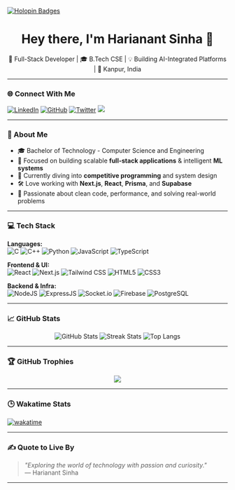 [![Holopin Badges](https://holopin.me/hsinha11)](https://holopin.io/@hsinha11)

<h1 align="center">Hey there, I'm Harianant Sinha 👋</h1>
<p align="center">
  🚀 Full-Stack Developer | 🎓 B.Tech CSE | 💡 Building AI-Integrated Platforms | 📍 Kanpur, India
</p>

---

### 🌐 Connect With Me

[![LinkedIn](https://img.shields.io/badge/-LinkedIn-blue?style=flat&logo=Linkedin&logoColor=white)](https://www.linkedin.com/in/harianantsinha/)
[![GitHub](https://img.shields.io/github/followers/HSinha11?style=social)](https://github.com/HSinha11)
[![Twitter](https://img.shields.io/twitter/follow/HarianantSinha?style=social)](https://x.com/HarianantS)
[![](https://visitcount.itsvg.in/api?id=Hsinha11&icon=7&color=9)](https://visitcount.itsvg.in)

---

### 🧠 About Me

- 🎓 Bachelor of Technology - Computer Science and Engineering  
- 💼 Focused on building scalable **full-stack applications** & intelligent **ML systems**
- 🧠 Currently diving into **competitive programming** and system design  
- 🛠️ Love working with **Next.js**, **React**, **Prisma**, and **Supabase**
- 📘 Passionate about clean code, performance, and solving real-world problems

---

### 💻 Tech Stack

**Languages:**  
![C](https://img.shields.io/badge/C-00599C?style=for-the-badge&logo=c&logoColor=white)
![C++](https://img.shields.io/badge/C++-00599C?style=for-the-badge&logo=c%2B%2B&logoColor=white)
![Python](https://img.shields.io/badge/Python-3670A0?style=for-the-badge&logo=python&logoColor=ffdd54)
![JavaScript](https://img.shields.io/badge/JavaScript-323330?style=for-the-badge&logo=javascript&logoColor=F7DF1E)
![TypeScript](https://img.shields.io/badge/TypeScript-007ACC?style=for-the-badge&logo=typescript&logoColor=white)

**Frontend & UI:**  
![React](https://img.shields.io/badge/React-20232a?style=for-the-badge&logo=react&logoColor=61DAFB)
![Next.js](https://img.shields.io/badge/Next.js-000000?style=for-the-badge&logo=next.js&logoColor=white)
![Tailwind CSS](https://img.shields.io/badge/Tailwind_CSS-06B6D4?style=for-the-badge&logo=tailwind-css&logoColor=white)
![HTML5](https://img.shields.io/badge/HTML5-E34F26?style=for-the-badge&logo=html5&logoColor=white)
![CSS3](https://img.shields.io/badge/CSS3-1572B6?style=for-the-badge&logo=css3&logoColor=white)

**Backend & Infra:**  
![NodeJS](https://img.shields.io/badge/Node.js-339933?style=for-the-badge&logo=nodedotjs&logoColor=white)
![ExpressJS](https://img.shields.io/badge/Express.js-000000?style=for-the-badge&logo=express&logoColor=white)
![Socket.io](https://img.shields.io/badge/Socket.io-010101?style=for-the-badge&logo=socket.io&logoColor=white)
![Firebase](https://img.shields.io/badge/Firebase-ffca28?style=for-the-badge&logo=firebase&logoColor=black)
![PostgreSQL](https://img.shields.io/badge/PostgreSQL-316192?style=for-the-badge&logo=postgresql&logoColor=white)

---

### 📈 GitHub Stats

<p align="center">
  <img src="https://github-readme-stats.vercel.app/api?username=Hsinha11&theme=tokyonight&show_icons=true&hide_border=false" alt="GitHub Stats"/>
  <img src="https://github-readme-streak-stats.herokuapp.com/?user=Hsinha11&theme=tokyonight&hide_border=false" alt="Streak Stats"/>
  <img src="https://github-readme-stats.vercel.app/api/top-langs/?username=Hsinha11&theme=tokyonight&layout=compact&hide_border=false" alt="Top Langs"/>
</p>

---

### 🏆 GitHub Trophies

<p align="center">
  <img src="https://github-profile-trophy.vercel.app/?username=Hsinha11&theme=discord&no-frame=false&no-bg=true&margin-w=4"/>
</p>

---

### 🕒 Wakatime Stats
[![wakatime](https://wakatime.com/badge/user/05bebc06-1606-4c63-837a-90cc701eec10/project/460d2be1-fdfb-4d0a-8ee6-6b0868895ded.svg)](https://wakatime.com/@HarianantSinha)

---

### ✍️ Quote to Live By
> _"Exploring the world of technology with passion and curiosity."_  
> — Harianant Sinha

---

